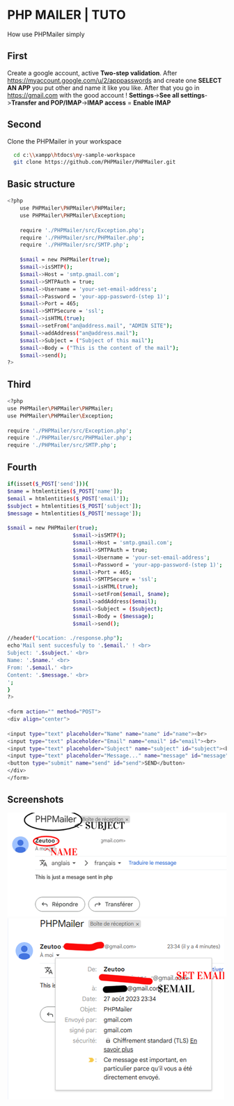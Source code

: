 
# PHP MAILER | TUTO

How use PHPMailer simply


## First

Create a google account, active **Two-step validation**.
After https://myaccount.google.com/u/2/apppasswords and create one **SELECT AN APP** you put other and name it like you like. After that you go in https://gmail.com with the good account ! **Settings**->**See all settings**->**Transfer and POP/IMAP**->**IMAP access** = **Enable IMAP**


## Second

Clone the PHPMailer in your workspace 

```bash
  cd c:\\xampp\htdocs\my-sample-workspace
  git clone https://github.com/PHPMailer/PHPMailer.git
```

## Basic structure
```bash
<?php
    use PHPMailer\PHPMailer\PHPMailer;
    use PHPMailer\PHPMailer\Exception;

    require './PHPMailer/src/Exception.php';
    require './PHPMailer/src/PHPMailer.php';
    require './PHPMailer/src/SMTP.php';

    $smail = new PHPMailer(true);
    $smail->isSMTP();
    $smail->Host = 'smtp.gmail.com';
    $smail->SMTPAuth = true;
    $smail->Username = 'your-set-email-address';
    $smail->Password = 'your-app-password-(step 1)';
    $smail->Port = 465;
    $smail->SMTPSecure = 'ssl';
    $smail->isHTML(true);
    $smail->setFrom("an@address.mail", "ADMIN SITE");
    $smail->addAddress("an@address.mail");
    $smail->Subject = ("Subject of this mail");
    $smail->Body = ("This is the content of the mail");
    $smail->send();
?>
```


## Third
```bash
<?php
use PHPMailer\PHPMailer\PHPMailer;
use PHPMailer\PHPMailer\Exception;

require './PHPMailer/src/Exception.php';
require './PHPMailer/src/PHPMailer.php';
require './PHPMailer/src/SMTP.php';
```

## Fourth
```bash
if(isset($_POST['send'])){
$name = htmlentities($_POST['name']);
$email = htmlentities($_POST['email']);
$subject = htmlentities($_POST['subject']);
$message = htmlentities($_POST['message']);

$smail = new PHPMailer(true);
                     $smail->isSMTP();
                     $smail->Host = 'smtp.gmail.com';
                     $smail->SMTPAuth = true;
                     $smail->Username = 'your-set-email-address';
                     $smail->Password = 'your-app-password-(step 1)';
                     $smail->Port = 465;
                     $smail->SMTPSecure = 'ssl';
                     $smail->isHTML(true);
                     $smail->setFrom($email, $name);
                     $smail->addAddress($email);
                     $smail->Subject = ($subject);
                     $smail->Body = ($message);
                     $smail->send();

//header("Location: ./response.php");
echo'Mail sent succesfuly to '.$email.' ! <br>
Subject: '.$subject.' <br>
Name: '.$name.' <br>
From: '.$email.' <br>
Content: '.$message.' <br>
';
}
?>

<form action="" method="POST">
<div align="center">

<input type="text" placeholder="Name" name="name" id="name"><br>
<input type="text" placeholder="Email" name="email" id="email"><br>
<input type="text" placeholder="Subject" name="subject" id="subject"><br> 
<input type="text" placeholder="Message..." name="message" id="message"><br> 
<button type="submit" name="send" id="send">SEND</button>
</div>
</form>
```


## Screenshots

![Result 1](https://github.com/Zeutoo/PHPMailer-Tuto/blob/main/rm/Sent1.PNG?raw=true)
![Result 2](https://github.com/Zeutoo/PHPMailer-Tuto/blob/main/rm/Sent2.PNG?raw=true)

